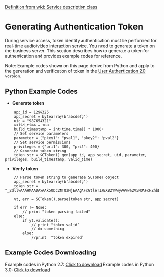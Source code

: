 [Definition from wiki: Service description class](http://cwiki.yy.com/pages/viewpage.action?pageId=9619465)
# Generating Authentication Token

During service access, token identity authentication must be performed for real-time audio/video interaction service. You need to generate a token on the business server. This section describes how to generate a token for authentication and provides example codes for reference.

Note: Example codes shown on this page derive from Python and apply to the generation and verification of token in the [User Authentication 2.0](/en/platform/other/user_auth.md) version.



## Python Example Codes

- **Generate token**
```
    app_id = 1296325
    app_secret = bytearray(b'abcdefg')
    uid = "987654321"
    valid_time = 100
    build_timestamp = int(time.time() * 1000)
    // Set service parameters
    parameter = {"pkey1": "pval1", "pkey2": "pval2"}
    // Set service permissions
    privileges = {"pri1": 300, "pri2": 400}
    // Generate token string
    token_str = SCToken().gen(app_id, app_secret, uid, parameter, privileges, build_timestamp, valid_time)
```

- **Verify token**
```
    // Parse token string to generate SCToken object
    app_secret = bytearray(b'abcdefg')
    token_str = "_2dllwAAAHMAADA5AAk5ODc2NTQzMjEAAgAFcGtleTIABXB2YWwyAAVwa2V5MQAFcHZhbDEAAgAEcHJpMQAAAAAAAAEsAARwcmkyAAAAAAAAAZAAAAFsuAVsTAAA6mDjTWxNCdjou_5GSCFCWLtGAgn9Ww"
    
    yt, err = SCToken().parse(token_str, app_secret)
    
    if err != None:
        // print "token parsing failed"
    else:
        if yt.validate():
            // print "token valid”
            // do something
        else:
            //print  "token expired”

```

## Example Codes Downloading

Example codes in Python 2.7: [Click to download](http://resource.sunclouds.com/SunClouds_TokenGenerator-python2.7-2.0_20190926144831.zip)
Example codes in Python 3.0: [Click to download](http://resource.sunclouds.com/SunClouds_TokenGenerator-python3.0-2.0_20190926145828.zip)


